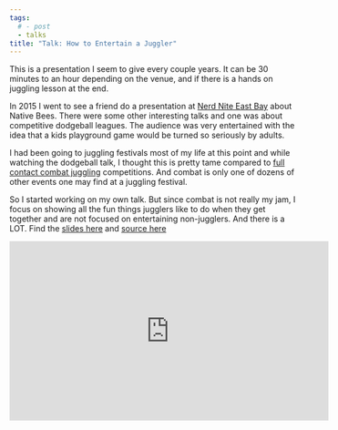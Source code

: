 ```yaml
---
tags:
  # - post
  - talks
title: "Talk: How to Entertain a Juggler"
---
```

This is a presentation I seem to give every couple years. It can be 30 minutes to an hour depending on the venue, and if there is a hands on juggling lesson at the end.

In 2015 I went to see a friend do a presentation at  [Nerd Nite East Bay](https://www.facebook.com/NerdNiteEB/) about Native Bees. There were some other interesting talks and one was about competitive dodgeball leagues. The audience was very entertained with the idea that a kids playground game would be turned so seriously by adults.

I had been going to juggling festivals most of my life at this point and while watching the dodgeball talk, I thought this is pretty tame compared to [full contact combat juggling](https://www.thewjf.com/combat-juggling/) competitions. And combat is only one of dozens of other events one may find at a juggling festival.

So I started working on my own talk. But since combat is not really my jam, I focus on showing all the fun things jugglers like to do when they get together and are not focused on entertaining non-jugglers. And there is a LOT. Find the [slides here](http://jonocodes.github.io/howToEntertainAJuggler/#/) and [source here](https://github.com/jonocodes/howToEntertainAJuggler)


<div class="youtube-video">
  <iframe width="560" height="315" src="https://www.youtube.com/embed/65ImZaHIffk?si=nsT47dI8SqfrUW20" title="YouTube video player" frameborder="0" allow="accelerometer; autoplay; clipboard-write; encrypted-media; gyroscope; picture-in-picture; web-share" referrerpolicy="strict-origin-when-cross-origin" allowfullscreen></iframe>
</div>